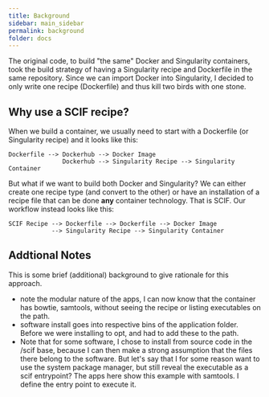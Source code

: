 ```yaml
---
title: Background
sidebar: main_sidebar
permalink: background
folder: docs
---
```


The original code, to build "the same" Docker and Singularity containers, took the build strategy of having a Singularity recipe
and Dockerfile in the same repository. Since we can import Docker into Singularity, I decided to only write one recipe (Dockerfile)
and thus kill two birds with one stone.

## Why use a SCIF recipe?
When we build a container, we usually need to start with a Dockerfile (or Singularity recipe) and it looks like this:

```
Dockerfile --> Dockerhub --> Docker Image
               Dockerhub --> Singularity Recipe --> Singularity Container
```

But what if we want to build both Docker and Singularity? We can either create one recipe type (and convert to the other) or have an installation of a recipe file
that can be done  **any** container technology. That is SCIF.  Our workflow instead looks like this:

```
SCIF Recipe --> Dockerfile --> Dockerfile --> Docker Image
            --> Singularity Recipe --> Singularity Container

```

## Addtional Notes

This is some brief (additional) background to give rationale for this approach.

 - note the modular nature of the apps, I can now know that the container has bowtie, samtools, without seeing the recipe or listing executables on the path.
 - software install goes into respective bins of the application folder. Before we were installing to opt, and had to add these to the path.
 - Note that for some software, I chose to install from source code in the /scif base, because I can then make a strong assumption that the files there belong to the software. But let's say that I for some reason want to use the system package manager, but still reveal the executable as a scif entrypoint? The apps here show this example with samtools. I define the entry point to execute it.

